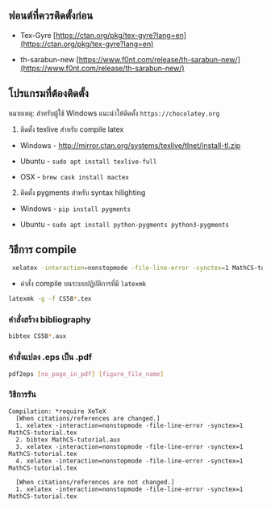 ## ฟอนต์ที่ควรติดตั้งก่อน

* Tex-Gyre [https://ctan.org/pkg/tex-gyre?lang=en](https://ctan.org/pkg/tex-gyre?lang=en)

* th-sarabun-new [https://www.f0nt.com/release/th-sarabun-new/](https://www.f0nt.com/release/th-sarabun-new/)

## โปรแกรมที่ต้องติดตั้ง

หมายเหตุ: สำหรับผู้ใช้ Windows แนะนำให้ติดตั้ง `https://chocolatey.org`

1. ติดตั้ง texlive สำหรับ compile latex

  * Windows - http://mirror.ctan.org/systems/texlive/tlnet/install-tl.zip

  * Ubuntu - `sudo apt install texlive-full`

  * OSX - `brew cask install mactex`

2. ติดตั้ง pygments สำหรับ syntax hilighting

  * Windows - `pip install pygments`
  
  * Ubuntu - `sudo apt install python-pygments python3-pygments`


## วิธีการ compile

```sh
 xelatex -interaction=nonstopmode -file-line-error -synctex=1 MathCS-tutorial.tex
```

* คำสั่ง compile บนระบบปฏิบัติการที่มี `latexmk`

```sh
latexmk -g -f CS58*.tex 
```

### คำสั่งสร้าง bibliography

```sh
bibtex CS58*.aux
```

### คำสั่งแปลง .eps เป็น .pdf

```sh
pdf2eps [no_page_in_pdf] [figure_file_name]
```

### วิธีการรัน

```
Compilation: *require XeTeX
  [When citations/references are changed.]
  1. xelatex -interaction=nonstopmode -file-line-error -synctex=1 MathCS-tutorial.tex
  2. bibtex MathCS-tutorial.aux
  3. xelatex -interaction=nonstopmode -file-line-error -synctex=1 MathCS-tutorial.tex
  4. xelatex -interaction=nonstopmode -file-line-error -synctex=1 MathCS-tutorial.tex

  [When citations/references are not changed.]
  1. xelatex -interaction=nonstopmode -file-line-error -synctex=1 MathCS-tutorial.tex
```
